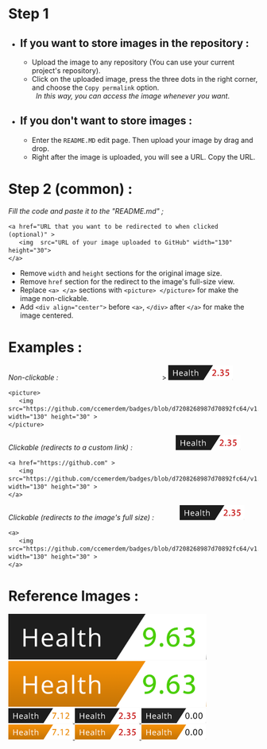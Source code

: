 # Step 1
- ## If you want to store images in the repository :
  - Upload the image to any repository (You can use your current project's repository). 
  - Click on the uploaded image, press the three dots in the right corner, and choose the ```Copy permalink``` option. <br>  *In this way, you can access the image whenever you want*.

- ## If you don't want to store images :
  - Enter the ```README.MD``` edit page. Then upload your image by drag and drop. 
  - Right after the image is uploaded, you will see a URL. Copy the URL.

# Step 2 (common) :
*Fill the code and paste it to the "README.md" ;*
```
<a href="URL that you want to be redirected to when clicked (optional)" >
   <img  src="URL of your image uploaded to GitHub" width="130" height="30"> 
</a>
```
   - Remove ```width``` and ```height``` sections for the original image size. <br>
   - Remove ```href``` section for the redirect to the image's full-size view. <br>
   - Replace ```<a> </a>``` sections with ```<picture> </picture>``` for make the image non-clickable.
   - Add ```<div align="center">``` before ```<a>```, ```</div>``` after ```</a>``` for make the image centered.

# Examples :

*Non-clickable :*                                                    
<picture> > <img src="https://github.com/ccemerdem/badges/blob/d7206826c5580e8c94ef94887d7058b49892fc64/v1.3.png" width="130" height="30" > </picture>
```
<picture> 
   <img src="https://github.com/ccemerdem/badges/blob/d7208268987d70892fc64/v1.2.png" width="130" height="30" >
</picture>
```
*Clickable (redirects to a custom link) :*                     
<a href="https://github.com" >
    <img  src="https://github.com/ccemerdem/badges/blob/d7206826c5580e8c94ef94887d7058b49892fc64/v1.3.png" width="130" height="30" > </a>
```
<a href="https://github.com" >
   <img src="https://github.com/ccemerdem/badges/blob/d7208268987d70892fc64/v1.2.png" width="130" height="30" >
</a>
```
*Clickable (redirects to the image's full size)  :*            
<a>
    <img src="https://github.com/ccemerdem/badges/blob/d7206826c5580e8c94ef94887d7058b49892fc64/v1.3.png" width="130" height="30" > </a>
```
<a>
   <img src="https://github.com/ccemerdem/badges/blob/d7208268987d70892fc64/v1.2.png" width="130" height="30" >
</a>
```







# Reference Images :

<a  href="https://codescene.com/" >
    <img  src="https://github.com/ccemerdem/badges/blob/d7206826c5580e8c94ef94887d7058b49892fc64/v1.1.png"width="399" height="92" > </a>

<a  href="https://codescene.com/" >
    <img  src="https://github.com/ccemerdem/badges/blob/d7206826c5580e8c94ef94887d7058b49892fc64/v2.1.png"width="399" height="92" > </a><br>   

<a  href="https://codescene.com/" >
    <img  src="https://github.com/ccemerdem/badges/blob/d7206826c5580e8c94ef94887d7058b49892fc64/v1.2.png" width="130" height="30" > </a>

<a  href="https://codescene.com/" >
    <img  src="https://github.com/ccemerdem/badges/blob/d7206826c5580e8c94ef94887d7058b49892fc64/v1.3.png" width="130" height="30" > </a>

<a  href="https://codescene.com/" >
    <img  src="https://github.com/ccemerdem/badges/blob/d7206826c5580e8c94ef94887d7058b49892fc64/v1.4.png" width="130" height="30" > </a>

<a  href="https://codescene.com/" >
    <img  src="https://github.com/ccemerdem/badges/blob/d7206826c5580e8c94ef94887d7058b49892fc64/v2.2.png " width="130" height="30" > </a>

<a  href="https://codescene.com/" >
    <img  src="https://github.com/ccemerdem/badges/blob/d7206826c5580e8c94ef94887d7058b49892fc64/v2.3.png " width="130" height="30" > </a>

<a  href="https://codescene.com/" >
    <img  src="https://github.com/ccemerdem/badges/blob/d7206826c5580e8c94ef94887d7058b49892fc64/v2.4.png " width="130" height="30" > </a> 

